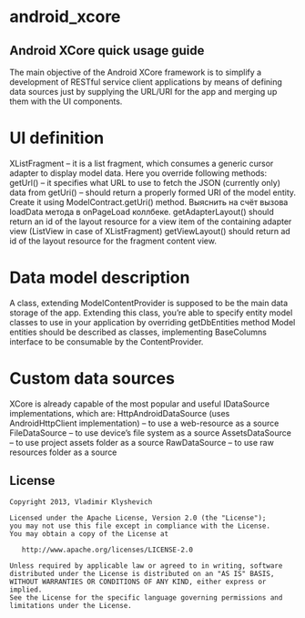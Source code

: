 android_xcore
=============

## Android XCore quick usage guide

The main objective of the Android XCore framework is to simplify a development of RESTful service client applications by means of defining data sources just by supplying the URL/URI for the app and merging up them with the UI components.

# UI definition

XListFragment – it is a list fragment, which consumes a generic cursor adapter to display model data. Here you override following methods:
getUrl() – it specifies what URL to use to fetch the JSON (currently only) data from
getUri() – should return a properly formed URI of the model entity. Create it using ModelContract.getUri() method.
Выяснить на счёт вызова loadData метода в onPageLoad коллбеке.
getAdapterLayout() should return an id of the layout resource for a view item of the containing adapter view (ListView in case of XListFragment)
getViewLayout() should return ad id of the layout resource for the fragment content view.

# Data model description

A class, extending ModelContentProvider is supposed to be the main data storage of the app. Extending this class, you’re able to specify entity model classes to use in your application by overriding getDbEntities method
Model entities should be described as classes, implementing BaseColumns interface to be consumable by the ContentProvider.

# Custom data sources

XCore is already capable of the most popular and useful IDataSource implementations, which are: 
HttpAndroidDataSource (uses AndroidHttpClient implementation) – to use a web-resource as a source
FileDataSource – to use device’s file system as a source
AssetsDataSource – to use project assets folder as a source
RawDataSource – to use raw resources folder as a source


## License

    Copyright 2013, Vladimir Klyshevich

    Licensed under the Apache License, Version 2.0 (the "License");
    you may not use this file except in compliance with the License.
    You may obtain a copy of the License at

       http://www.apache.org/licenses/LICENSE-2.0

    Unless required by applicable law or agreed to in writing, software
    distributed under the License is distributed on an "AS IS" BASIS,
    WITHOUT WARRANTIES OR CONDITIONS OF ANY KIND, either express or implied.
    See the License for the specific language governing permissions and
    limitations under the License.
